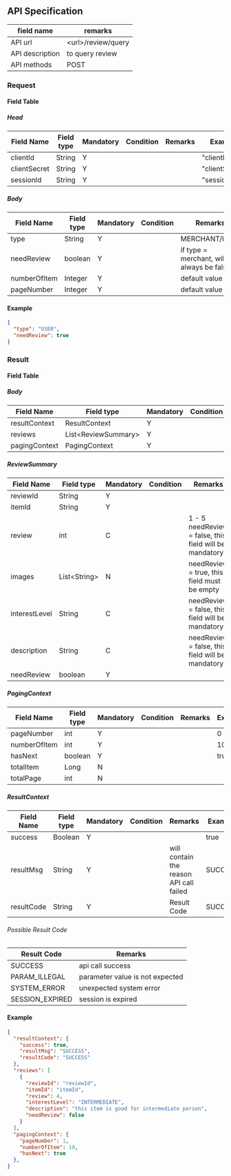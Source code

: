 ## API Specification

| field name      | remarks              |
| --------------- | -------------------- |
| API url         | \<url\>/review/query |
| API description | to query review      |
| API methods     | POST                 |

### Request

#### Field Table

##### Head

| Field Name   | Field type | Mandatory | Condition | Remarks | Example        |
| ------------ | ---------- | --------- | --------- | ------- | -------------- |
| clientId     | String     | Y         |           |         | "clientId"     |
| clientSecret | String     | Y         |           |         | "clientSecret" |
| sessionId    | String     | Y         |           |         | "sessionId"    |

##### Body

| Field Name   | Field type | Mandatory | Condition | Remarks                                  | Example |
| ------------ | ---------- | --------- | --------- | ---------------------------------------- | ------- |
| type         | String     | Y         |           | MERCHANT/USER                            |         |
| needReview   | boolean    | Y         |           | if type = merchant, will always be false | false   |
| numberOfItem | Integer    | Y         |           | default value = 10                       |         |
| pageNumber   | Integer    | Y         |           | default value = 1                        |         |

#### Example

```json
{
  "type": "USER",
  "needReview": true
}
```

### Result

#### Field Table

##### Body

| Field Name    | Field type            | Mandatory | Condition | Remarks | Example |
| ------------- | --------------------- | --------- | --------- | ------- | ------- |
| resultContext | ResultContext         | Y         |           |         |         |
| reviews       | List\<ReviewSummary\> | Y         |           |         |         |
| pagingContext | PagingContext         | Y         |           |         |         |

##### ReviewSummary

| Field Name    | Field type     | Mandatory | Condition | Remarks                                                   | Example |
| ------------- | -------------- | --------- | --------- | --------------------------------------------------------- | ------- |
| reviewId      | String         | Y         |           |                                                           |         |
| itemId        | String         | Y         |           |                                                           |         |
| review        | int            | C         |           | 1 - 5<br>needReview = false, this field will be mandatory |         |
| images        | List\<String\> | N         |           | needReview = true, this field must be empty               |         |
| interestLevel | String         | C         |           | needReview = false, this field will be mandatory          |         |
| description   | String         | C         |           | needReview = false, this field will be mandatory          |         |
| needReview    | boolean        | Y         |           |                                                           |         |

##### PagingContext 
| Field Name   | Field type | Mandatory | Condition | Remarks | Example |
| ------------ | ---------- | --------- | --------- | ------- | ------- |
| pageNumber   | int        | Y         |           |         | 0       |
| numberOfItem | int        | Y         |           |         | 10      |
| hasNext      | boolean    | Y         |           |         | true    |
| totalItem    | Long       | N         |           |         |         |
| totalPage    | int        | N         |           |         |         |


##### ResultContext

| Field Name | Field type | Mandatory | Condition | Remarks                                 | Example |
| ---------- | ---------- | --------- | --------- | --------------------------------------- | ------- |
| success    | Boolean    | Y         |           |                                         | true    |
| resultMsg  | String     | Y         |           | will contain the reason API call failed | SUCCESS |
| resultCode | String     | Y         |           | Result Code                             | SUCCESS |

###### Possible Result Code

| Result Code     | Remarks                         |
| --------------- | ------------------------------- |
| SUCCESS         | api call success                |
| PARAM_ILLEGAL   | parameter value is not expected |
| SYSTEM_ERROR    | unexpected system error         |
| SESSION_EXPIRED | session is expired              |

#### Example

```json
{
  "resultContext": {
    "success": true,
    "resultMsg": "SUCCESS",
    "resultCode": "SUCCESS"
  },
  "reviews": [
    {
      "reviewId": "reviewId",
      "itemId": "itemId",
      "review": 4,
      "interestLevel": "INTERMEDIATE",
      "description": "this item is good for intermediate person",
      "needReview": false
    }
  ],
  "pagingContext": {
    "pageNumber": 1,
    "numberOfItem": 10,
    "hasNext": true
  },
}
```
